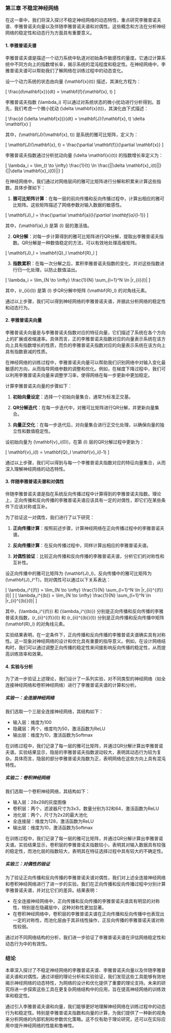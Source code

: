 ### 第三章 不稳定神经网络

在这一章中，我们将深入探讨不稳定神经网络的动态特性，重点研究李雅普诺夫谱、李雅普诺夫向量以及伴随李雅普诺夫谱和对偶性。这些概念和方法在分析神经网络的稳定性和动态行为方面具有重要意义。

#### 1. 李雅普诺夫谱

李雅普诺夫谱是描述一个动力系统中轨道对初始条件敏感性的量度。它通过计算系统中不同方向上的指数增长率，揭示系统的混沌程度和稳定性。在神经网络中，李雅普诺夫谱可以帮助我们了解网络在训练过程中的动态变化。

设一个动力系统的状态由向量 \(\mathbf{x}(t)\) 描述，其演化方程为：

\[ \frac{d\mathbf{x}}{dt} = \mathbf{f}(\mathbf{x}, t) \]

李雅普诺夫指数 \(\lambda_i\) 可以通过对系统状态的微小扰动进行分析得到。首先，我们考虑一个微小扰动 \(\delta \mathbf{x}(t)\)，其演化由下式描述：

\[ \frac{d (\delta \mathbf{x})}{dt} = \mathbf{J}(\mathbf{x}, t) \delta \mathbf{x} \]

其中，\(\mathbf{J}(\mathbf{x}, t)\) 是系统的雅可比矩阵，定义为：

\[ \mathbf{J}(\mathbf{x}, t) = \frac{\partial \mathbf{f}}{\partial \mathbf{x}} \]

李雅普诺夫指数通过分析扰动向量 \(\delta \mathbf{x}(t)\) 的指数增长率定义为：

\[ \lambda_i = \lim_{t \to \infty} \frac{1}{t} \ln \frac{||\delta \mathbf{x}_i(t)||}{||\delta \mathbf{x}_i(0)||} \]

在神经网络中，我们通过对网络层间的雅可比矩阵进行分解和积累来计算这些指数。具体步骤如下：

1. **雅可比矩阵计算**：在每一层的前向传播和反向传播过程中，计算出相应的雅可比矩阵。这些矩阵描述了网络参数对输入数据的敏感性。

\[ \mathbf{J}_l = \frac{\partial \mathbf{a}_l}{\partial \mathbf{a}_{l-1}} \]

其中，\(\mathbf{a}_l\) 是第 \(l\) 层的激活值。

2. **QR分解**：对每一步计算得到的雅可比矩阵进行QR分解，提取出李雅普诺夫指数。QR分解是一种数值稳定的方法，可以有效地处理高维矩阵。

\[ \mathbf{J}_l = \mathbf{Q}_l \mathbf{R}_l \]

3. **指数累积**：在每一次分解之后，累积李雅普诺夫指数的变化，并对这些指数进行归一化处理，以防止数值溢出。

\[ \lambda_i = \lim_{N \to \infty} \frac{1}{N} \sum_{l=1}^N \ln |r_{ii}(l)| \]

其中，\(r_{ii}(l)\) 是第 \(l\) 步QR分解中矩阵 \(\mathbf{R}_l\) 的对角线元素。

通过以上步骤，我们可以得到神经网络的李雅普诺夫谱，并据此分析网络的稳定性和动态行为。

#### 2. 李雅普诺夫向量

李雅普诺夫向量是与李雅普诺夫指数对应的特征向量，它们描述了系统在各个方向上的扩展或收缩速率。具体而言，正的李雅普诺夫指数对应的向量表示系统在该方向上具有指数增长的性质，而负的李雅普诺夫指数对应的向量表示系统在该方向上具有指数衰减的性质。

在神经网络的训练过程中，李雅普诺夫向量可以帮助我们识别网络中对输入变化最敏感的方向，从而指导网络参数的调整和优化。例如，在梯度下降过程中，我们可以利用李雅普诺夫向量来调整学习率，使得网络在每一步更新中更加稳定。

计算李雅普诺夫向量的步骤如下：

1. **初始向量设定**：选择一个初始向量集合，通常为标准正交基。
   
2. **QR分解迭代**：在每一步迭代中，对雅可比矩阵进行QR分解，并更新向量集合。
   
3. **向量正交化**：在每一步迭代后，对向量集合进行正交化处理，以确保向量的独立性和数值稳定性。

设初始向量为 \(\mathbf{v}_i(0)\)，在第 \(l\) 层的QR分解过程中更新为：

\[ \mathbf{v}_i(l) = \mathbf{Q}_l \mathbf{v}_i(l-1) \]

通过以上步骤，我们可以得到与每一个李雅普诺夫指数对应的特征向量集合，从而深入理解神经网络的动态特性。

#### 3. 伴随李雅普诺夫谱和对偶性

伴随李雅普诺夫谱是指在系统反向传播过程中计算得到的李雅普诺夫指数。理论上，正向传播和反向传播的李雅普诺夫谱应该具有一定的对偶性，即它们在某些条件下应该对称或互补。

为了验证这一对偶性，我们进行了以下研究：

1. **正向传播计算**：按照前述步骤，计算神经网络在正向传播过程中的李雅普诺夫谱。
   
2. **反向传播计算**：在反向传播过程中，同样计算出相应的李雅普诺夫谱。

3. **对偶性验证**：比较正向传播和反向传播的李雅普诺夫谱，分析它们的对称性和互补性。

设正向传播中的雅可比矩阵为 \(\mathbf{J}_l\)，反向传播中的雅可比矩阵为 \(\mathbf{J}_l^T\)，则对偶性可以通过以下关系表达：

\[ \lambda_i^{(f)} = \lim_{N \to \infty} \frac{1}{N} \sum_{l=1}^N \ln |r_{ii}^{(f)}(l)| \]
\[ \lambda_i^{(b)} = \lim_{N \to \infty} \frac{1}{N} \sum_{l=1}^N \ln |r_{ii}^{(b)}(l)| \]

其中，\(\lambda_i^{(f)}\) 和 \(\lambda_i^{(b)}\) 分别是正向传播和反向传播的李雅普诺夫指数，\(r_{ii}^{(f)}(l)\) 和 \(r_{ii}^{(b)}(l)\) 分别是正向传播和反向传播中矩阵 \(\mathbf{R}_l\) 的对角线元素。

实验结果表明，在一定条件下，正向传播和反向传播的李雅普诺夫谱确实具有对称性。这一现象对神经网络的设计和优化具有重要的指导意义。例如，在设计网络结构时，我们可以通过调整正向传播的稳定性来间接影响反向传播的稳定性，从而提高训练效率和效果。

#### 4. 实验与分析

为了进一步验证上述理论，我们设计了一系列实验，对不同类型的神经网络（如全连接神经网络和卷积神经网络）进行了李雅普诺夫谱的计算和分析。

##### 实验一：全连接神经网络

我们选取一个三层全连接神经网络，其结构如下：

- 输入层：维度为100
- 隐藏层：两个，维度均为50，激活函数为ReLU
- 输出层：维度为10，激活函数为Softmax

在训练过程中，我们记录了每一层的雅可比矩阵，并通过QR分解计算出李雅普诺夫谱。实验结果显示，隐层的李雅普诺夫指数波动较大，表明其动态行为较为复杂。具体而言，隐层的部分李雅普诺夫指数为正，表明网络在这些方向上具有混沌特性。

##### 实验二：卷积神经网络

我们选取一个卷积神经网络，其结构如下：

- 输入层：28x28的灰度图像
- 卷积层：两个，滤波器尺寸为3x3，数量分别为32和64，激活函数为ReLU
- 池化层：两个，尺寸为2x2的最大池化
- 全连接层：维度为128，激活函数为ReLU
- 输出层：维度为10，激活函数为Softmax

在训练过程中，我们记录了每一层的雅可比矩阵，并通过QR分解计算出李雅普诺夫谱。实验结果显示，卷积层的李雅普诺夫指数较小，表明其对输入数据具有较强的稳定性，而池化层的指数较大，表明其在特征选择过程中具有较大的不确定性。

##### 实验三：对偶性的验证

为了验证正向传播和反向传播的李雅普诺夫谱对偶性，我们对上述全连接神经网络和卷积神经网络进行了进一步的实验。我们在正向传播和反向传播过程中分别计算李雅普诺夫谱，并对比它们的差异。结果表明：

- 在全连接神经网络中，正向传播和反向传播的李雅普诺夫谱具有明显的对称性，特别是在隐藏层中，这种对称性更加显著。
- 在卷积神经网络中，卷积层的李雅普诺夫谱在正向传播和反向传播中也表现出一定的对称性，而池化层由于其非线性操作，正反向传播的李雅普诺夫谱对称性较弱。

通过对不同网络结构的分析，我们进一步验证了李雅普诺夫谱在评估网络稳定性和动态行为中的有效性。

### 结论

本章深入探讨了不稳定神经网络的李雅普诺夫谱、李雅普诺夫向量以及伴随李雅普诺夫谱和对偶性。通过详细的理论分析和实验验证，我们发现这些工具能够有效地揭示神经网络的动态特性，为网络的设计和优化提供了重要的理论支持。未来的研究将进一步探索这些工具在更复杂网络结构中的应用，旨在提高神经网络的训练效率和稳定性。

通过引入李雅普诺夫谱和向量，我们能够更好地理解神经网络在训练过程中的动态行为和稳定性。特别是李雅普诺夫指数和向量的计算，为我们提供了一种新的视角来分析网络的内部机制和参数优化策略。这不仅有助于理论研究，还可以在实际应用中提升神经网络的性能和鲁棒性。
